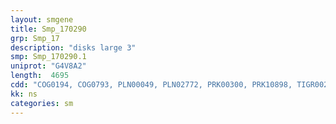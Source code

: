 ```yaml
---
layout: smgene
title: Smp_170290
grp: Smp_17
description: "disks large 3"
smp: Smp_170290.1
uniprot: "G4V8A2"
length:  4695
cdd: "COG0194, COG0793, PLN00049, PLN02772, PRK00300, PRK10898, TIGR00225, TIGR03263, cd00071, cd00992, cd11862, cl00117, cl02672, cl17036, cl17190, pfam00018, pfam00595, pfam00625, pfam09058, smart00072, smart00228, smart00326"
kk: ns
categories: sm
---
```

